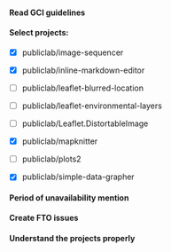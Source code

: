 #### Read GCI guidelines
#### Select projects:
* [x] publiclab/image-sequencer

* [x] publiclab/inline-markdown-editor 

* [ ] publiclab/leaflet-blurred-location 

* [ ] publiclab/leaflet-environmental-layers 

* [ ] publiclab/Leaflet.DistortableImage 

* [x] publiclab/mapknitter

* [ ] publiclab/plots2 

* [x] publiclab/simple-data-grapher

#### Period of unavailability mention
#### Create FTO issues
#### Understand the projects properly